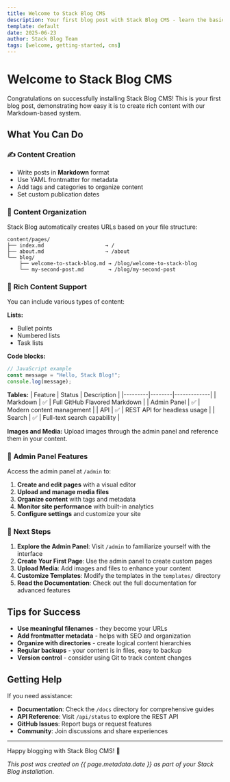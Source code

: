 ```yaml
---
title: Welcome to Stack Blog CMS
description: Your first blog post with Stack Blog CMS - learn the basics of content creation
template: default
date: 2025-06-23
author: Stack Blog Team
tags: [welcome, getting-started, cms]
---
```


# Welcome to Stack Blog CMS

Congratulations on successfully installing Stack Blog CMS! This is your first blog post, demonstrating how easy it is to create rich content with our Markdown-based system.

## What You Can Do

### ✍️ **Content Creation**
- Write posts in **Markdown** format
- Use YAML frontmatter for metadata
- Add tags and categories to organize content
- Set custom publication dates

### 📁 **Content Organization**
Stack Blog automatically creates URLs based on your file structure:

```
content/pages/
├── index.md                    → /
├── about.md                    → /about
└── blog/
    ├── welcome-to-stack-blog.md → /blog/welcome-to-stack-blog
    └── my-second-post.md        → /blog/my-second-post
```

### 🎨 **Rich Content Support**

You can include various types of content:

**Lists:**
- Bullet points
- Numbered lists
- Task lists

**Code blocks:**
```javascript
// JavaScript example
const message = "Hello, Stack Blog!";
console.log(message);
```

**Tables:**
| Feature | Status | Description |
|---------|--------|-------------|
| Markdown | ✅ | Full GitHub Flavored Markdown |
| Admin Panel | ✅ | Modern content management |
| API | ✅ | REST API for headless usage |
| Search | ✅ | Full-text search capability |

**Images and Media:**
Upload images through the admin panel and reference them in your content.

### 🔧 **Admin Panel Features**

Access the admin panel at `/admin` to:

1. **Create and edit pages** with a visual editor
2. **Upload and manage media files**
3. **Organize content** with tags and metadata
4. **Monitor site performance** with built-in analytics
5. **Configure settings** and customize your site

### 🚀 **Next Steps**

1. **Explore the Admin Panel**: Visit `/admin` to familiarize yourself with the interface
2. **Create Your First Page**: Use the admin panel to create custom pages
3. **Upload Media**: Add images and files to enhance your content
4. **Customize Templates**: Modify the templates in the `templates/` directory
5. **Read the Documentation**: Check out the full documentation for advanced features

## Tips for Success

- **Use meaningful filenames** - they become your URLs
- **Add frontmatter metadata** - helps with SEO and organization
- **Organize with directories** - create logical content hierarchies
- **Regular backups** - your content is in files, easy to backup
- **Version control** - consider using Git to track content changes

## Getting Help

If you need assistance:

- **Documentation**: Check the `/docs` directory for comprehensive guides
- **API Reference**: Visit `/api/status` to explore the REST API
- **GitHub Issues**: Report bugs or request features
- **Community**: Join discussions and share experiences

---

Happy blogging with Stack Blog CMS! 🎉

*This post was created on {{ page.metadata.date }} as part of your Stack Blog installation.*